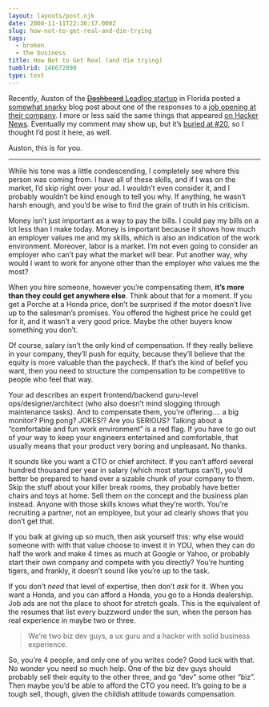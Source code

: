 ```yaml
---
layout: layouts/post.njk
date: 2008-11-11T22:36:17.000Z
slug: how-not-to-get-real-and-die-trying
tags:
  - broken
  - the business
title: How Not to Get Real (and die trying)
tumblrid: 146672898
type: text
---
```

<p>Recently, Auston of the <a href="http://getrealordie.com/"><del datetime="2008-11-12T16:30:10+00:00">Dashboard</del> Leadlog startup</a> in Florida posted a <a href="http://getrealordie.com/?p=12">somewhat snarky</a> blog post about one of the responses to a <a href="http://www.krop.com/jobs/n6ky3/">job opening at their company</a>.  I more or less said the same things that appeared <a href="http://news.ycombinator.com/item?id=360574">on Hacker News</a>.  Eventually my comment may show up, but it&rsquo;s <a href="http://getrealordie.com/?p=12#comment-20">buried at #20</a>, so I thought I&rsquo;d post it here, as well.</p>

<p>Auston, this is for you.</p>

<hr><p>While his tone was a little condescending, I completely see where this person was coming from.  I have all of these skills, and if I was on the market, I&rsquo;d skip right over your ad.  I wouldn&rsquo;t even consider it, and I probably wouldn&rsquo;t be kind enough to tell you why.  If anything, he wasn&rsquo;t harsh enough, and you&rsquo;d be wise to find the grain of truth in his criticism.</p>

<p>Money isn&rsquo;t just important as a way to pay the bills.  I could pay my bills on a lot less than I make today.  Money is important because it shows how much an employer values me and my skills, which is also an indication of the work environment.  Moreover, labor is a market.  I&rsquo;m not even going to consider an employer who can&rsquo;t pay what the market will bear.  Put another way, why would I want to work for anyone other than the employer who values me the most?</p>

<p>When you hire someone, however you&rsquo;re compensating them, <strong>it&rsquo;s more than they could get anywhere else</strong>.  Think about that for a moment.  If you get a Porche at a Honda price, don&rsquo;t be surprised if the motor doesn&rsquo;t live up to the salesman&rsquo;s promises.  You offered the highest price he could get for it, and it wasn&rsquo;t a very good price.  Maybe the other buyers know something you don&rsquo;t.</p>

<p>Of course, salary isn&rsquo;t the only kind of compensation.  If they really believe in your company, they&rsquo;ll push for equity, because they&rsquo;ll believe that the equity is more valuable than the paycheck.  If that&rsquo;s the kind of belief you want, then you need to structure the compensation to be competitive to people who feel that way.</p>

<p>Your ad describes an expert frontend/backend guru-level ops/designer/architect (who also doesn&rsquo;t mind slogging through maintenance tasks).  And to compensate them, you&rsquo;re offering&hellip;. a big monitor? Ping pong? JOKES!? Are you SERIOUS?  Talking about a &ldquo;comfortable and fun work environment&rdquo; is a red flag.  If you have to go out of your way to keep your engineers entertained and comfortable, that usually means that your product very boring and unpleasant.  No thanks.</p>

<p>It sounds like you want a CTO or chief architect.  If you can&rsquo;t afford several hundred thousand per year in salary (which most startups can&rsquo;t), you&rsquo;d better be prepared to hand over a sizable chunk of your company to them.  Skip the stuff about your killer break rooms, they probably have better chairs and toys at home.  Sell them on the concept and the business plan instead.  Anyone with those skills knows what they&rsquo;re worth.  You&rsquo;re recruiting a partner, not an employee, but your ad clearly shows that you don&rsquo;t get that.</p>

<p>If you balk at giving up so much, then ask yourself this: why else would someone with with that value choose to invest it in YOU, when they can do half the work and make 4 times as much at Google or Yahoo, or probably start their own company and compete with you directly?  You&rsquo;re hunting tigers, and frankly, it doesn&rsquo;t sound like you&rsquo;re up to the task.</p>

<p>If you don&rsquo;t <em>need</em> that level of expertise, then don&rsquo;t <em>ask</em> for it.  When you want a Honda, and you can afford a Honda, you go to a Honda dealership.  Job ads are not the place to shoot for stretch goals.  This is the equivalent of the resumes that list every buzzword under the sun, when the person has real experience in maybe two or three.</p>

<blockquote>We&rsquo;re two biz dev guys, a ux guru and a hacker with solid business experience.</blockquote>

<p>So, you&rsquo;re 4 people, and only one of you writes code?  Good luck with that.  No wonder you need so much help.  One of the biz dev guys should probably sell their equity to the other three, and go &ldquo;dev&rdquo; some other &ldquo;biz&rdquo;.  Then maybe you&rsquo;d be able to afford the CTO you need.  It&rsquo;s going to be a tough sell, though, given the childish attitude towards compensation.</p>
